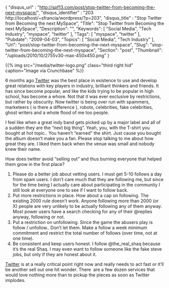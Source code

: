 {
	"disqus_url" : "http://spf13.com/post/stop-twitter-from-becoming-the-next-myspace/",
	"disqus_identifier" : "203 http://localhost/~sfrancia/wordpress/?p=203",
	"disqus_title" : "Stop Twitter from Becoming the next MySpace",
	"Title": "Stop Twitter from Becoming the next MySpace",
	"Description": "",
	"Keywords": [
		"Social Media",
		"Tech Industry",
		"myspace",
		"twitter"
	],
	"Tags": [
		"myspace",
		"twitter"
	],
	"Pubdate": "2009-04-03",
	"Topics": [
		"Social Media",
		"Tech Industry"
	],
	"Url": "post/stop-twitter-from-becoming-the-next-myspace",
	"Slug": "stop-twitter-from-becoming-the-next-myspace",
	"Section": "post",
	"Thumbnail": "/uploads/2010/10/2755v30-max-450x450.png"
}

{{% img src="/media/twitter-logo.png" class="third right hid" caption="Image via Crunchbase" %}}

6 months ago [Twitter](http://twitter.com "Twitter") was the best place
in existence to use and develop great relations with key players in
industry, brilliant thinkers and friends. It has since become popular,
and like the kids trying to be popular in high school, has become a
whore. Not that it was ever exclusive by restrictions, but rather by
obscurity. Now twitter is being over run with spammers, marketeers ( is
there a difference ), robots, celebrities, fake celebrities, ghost
writers and a whole flood of me too people.

I feel like when a great indy band gets picked up by a major label and
all of a sudden they are the “next big thing”. Yeah, you, with the
T-shirt you bought at hot topic.. You haven’t “earned” the shirt. Just
cause you bought the album doesn’t make you a fan. Please stop talking
to me about how great they are. I liked them back when the venue was
small and nobody knew their name.

How does twitter avoid “selling out” and thus burning everyone that
helped them grow in the first place?

1.  Please do a better job about vetting users. I must get 5-10 follows
    a day from spam users. I don’t care much that they are following me,
    but since for the time being I actually care about participating in
    the community I still look at everyone one to see if I want to
    follow back.
2.  Put more restrictions in place. How about a cap on following. The
    existing 2000 rule doesn’t work. Anyone following more than 2000 (or
    X) people are very unlikely to be actually following any of them
    anyway. Most power users have a search checking for any of their
    @replies anyway, following or not.
3.  Put a restriction on unfollowing. Since the game the abusers play is
    follow / unfollow.. Don’t let them. Make a follow a week minimum
    commitment and restrict the total number of follows (over time, not
    at one time).
4.  Be consistent and keep users honest. I follow @the\_real\_shaq
    because it’s the real Shaq. I may even want to follow someone like
    the fake steve jobs, but only if they are honest about it.

[Twitter](http://twitter.com "Twitter") is at a really critical point
right now and really needs to act fast or it’ll be another sell out one
hit wonder. There  are a few dozen services that would love nothing more
than to pickup the pieces as soon as Twitter implodes.
